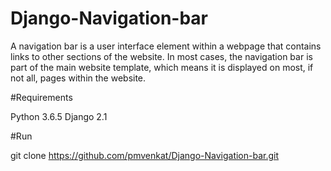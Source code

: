 # Django-Navigation-bar
A navigation bar is a user interface element within a webpage that contains links to other sections of the website. In most cases, the navigation bar is part of the main website template, which means it is displayed on most, if not all, pages within the website.

#Requirements

Python 3.6.5
Django 2.1


#Run

git clone https://github.com/pmvenkat/Django-Navigation-bar.git
